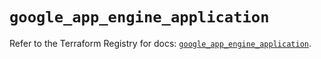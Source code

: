# `google_app_engine_application`

Refer to the Terraform Registry for docs: [`google_app_engine_application`](https://registry.terraform.io/providers/hashicorp/google/6.17.0/docs/resources/app_engine_application).
